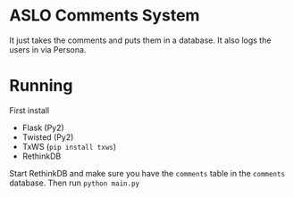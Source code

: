 # ASLO Comments System

It just takes the comments and puts them in a database.
It also logs the users in via Persona.

# Running

First install

* Flask (Py2)
* Twisted (Py2)
* TxWS (`pip install txws`)
* RethinkDB

Start RethinkDB and make sure you have the `comments` table in the `comments` database.
Then run `python main.py`
